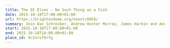 ```yaml
---
title: The QI Elves - No Such Thing as a Fish
date: 2015-10-18T17:00:00+01:00
url: https://brightondome.org/event/8058/
summary: Join Dan Schreiber, Andrew Hunter Murray, James Harkin and Anna Ptaszynski as they serve up their pick of bizarre, extraordinary and hilarious facts from the QI universe.
start: 2015-10-18T17:00:00+01:00
end: 2015-10-18T18:00:00+01:00
place_id: 9c2xrvf6+fg
---
```

